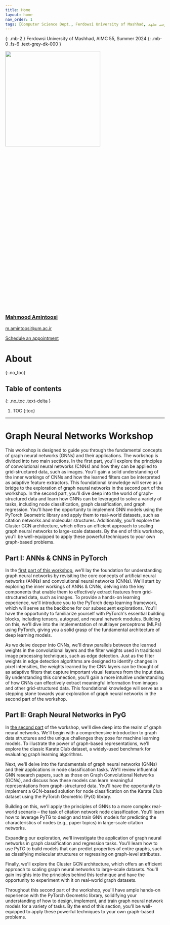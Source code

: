 ```yaml
---
title: Home
layout: home
nav_order: 1
tags: [Computer Science Dept., Ferdowsi University of Mashhad, علوم کامپیوتر دانشگاه فردوسی مشهد]
---
```


{: .mb-2 }
Ferdowsi University of Mashhad, AIMC 55, Summer 2024 
{: .mb-0 .fs-6 .text-grey-dk-000 }


<div class="staffer"><img class="staffer-image" src="/GNN-workshop/assets/images/M-Amintoosi.jpg" alt="" width="300" height="300"><div><h3 class="staffer-name" id="mahmood-amintoosi"> <a href="#mahmood-amintoosi" class="anchor-heading" aria-labelledby="mahmood-amintoosi"><svg viewBox="0 0 16 16" aria-hidden="true"><use xlink:href="#svg-link"></use></svg></a> <a href="https://mamintoosi.github.io/">Mahmood Amintoosi</a></h3><p><a href="mailto:m.amintoosi@um.ac.ir">m.amintoosi@um.ac.ir</a></p><p><a href="https://calendly.com/m-amintoosi/30min" class="btn btn-outline">Schedule an appointment</a></p></div></div>
<!-- 
<div>
{% assign instructors = site.staffers | where: 'role', 'Instructor' %}
  <div class="role">
    {% for staffer in instructors %}
    {{ staffer }}
    {% endfor %}
  </div>
</div> -->

# About
{:.no_toc}

## Table of contents
{: .no_toc .text-delta }

1. TOC
{:toc}

---

# Graph Neural Networks Workshop

This workshop is designed to guide you through the fundamental concepts of graph neural networks (GNNs) and their applications. The workshop is divided into two main sections. In the first part, you'll explore the principles of convolutional neural networks (CNNs) and how they can be applied to grid-structured data, such as images. You'll gain a solid understanding of the inner workings of CNNs and how the learned filters can be interpreted as adaptive feature extractors. This foundational knowledge will serve as a bridge to the exploration of graph neural networks in the second part of the workshop. In the second part, you'll dive deep into the world of graph-structured data and learn how GNNs can be leveraged to solve a variety of tasks, including node classification, graph classification, and graph regression. You'll have the opportunity to implement GNN models using the PyTorch Geometric library and apply them to real-world datasets, such as citation networks and molecular structures. Additionally, you'll explore the Cluster GCN architecture, which offers an efficient approach to scaling graph neural networks to large-scale datasets. By the end of this workshop, you'll be well-equipped to apply these powerful techniques to your own graph-based problems.

## Part I: ANNs & CNNS in PyTorch

In the [first part of this workshop](https://fum-cs.github.io/neural-networks), we'll lay the foundation for understanding graph neural networks by revisiting the core concepts of artificial neural networks (ANNs) and convolutional neural networks (CNNs). We'll start by exploring the inner workings of ANNs & CNNs, delving into the key components that enable them to effectively extract features from grid-structured data, such as images. To provide a hands-on learning experience, we'll introduce you to the PyTorch deep learning framework, which will serve as the backbone for our subsequent explorations. You'll have the opportunity to familiarize yourself with PyTorch's essential building blocks, including tensors, autograd, and neural network modules. Building on this, we'll dive into the implementation of multilayer perceptrons (MLPs) using PyTorch, giving you a solid grasp of the fundamental architecture of deep learning models.

As we delve deeper into CNNs, we'll draw parallels between the learned weights in the convolutional layers and the filter weights used in traditional image processing techniques, such as edge detection. Just as the filter weights in edge detection algorithms are designed to identify changes in pixel intensities, the weights learned by the CNN layers can be thought of as adaptive filters that capture important visual features from the input data. By understanding this connection, you'll gain a more intuitive understanding of how CNNs can effectively extract meaningful information from images and other grid-structured data. This foundational knowledge will serve as a stepping stone towards your exploration of graph neural networks in the second part of the workshop.

## Part II: Graph Neural Networks in PyG

In [the second part](https://fum-cs.github.io/graph-neural-networks) of the workshop, we'll dive deep into the realm of graph neural networks. We'll begin with a comprehensive introduction to graph data structures and the unique challenges they pose for machine learning models. To illustrate the power of graph-based representations, we'll explore the classic Karate Club dataset, a widely-used benchmark for evaluating graph learning algorithms.

Next, we'll delve into the fundamentals of graph neural networks (GNNs) and their applications in node classification tasks. We'll review influential GNN research papers, such as those on Graph Convolutional Networks (GCNs), and discuss how these models can learn meaningful representations from graph-structured data. You'll have the opportunity to implement a GCN-based solution for node classification on the Karate Club dataset using the PyTorch Geometric (PyG) library.

Building on this, we'll apply the principles of GNNs to a more complex real-world scenario – the task of citation network node classification. You'll learn how to leverage PyTG to design and train GNN models for predicting the characteristics of nodes (e.g., paper topics) in large-scale citation networks.

Expanding our exploration, we'll investigate the application of graph neural networks in graph classification and regression tasks. You'll learn how to use PyTG to build models that can predict properties of entire graphs, such as classifying molecular structures or regressing on graph-level attributes.

Finally, we'll explore the Cluster GCN architecture, which offers an efficient approach to scaling graph neural networks to large-scale datasets. You'll gain insights into the principles behind this technique and have the opportunity to experiment with it on real-world graph datasets.

Throughout this second part of the workshop, you'll have ample hands-on experience with the PyTorch Geometric library, solidifying your understanding of how to design, implement, and train graph neural network models for a variety of tasks. By the end of this section, you'll be well-equipped to apply these powerful techniques to your own graph-based problems.
